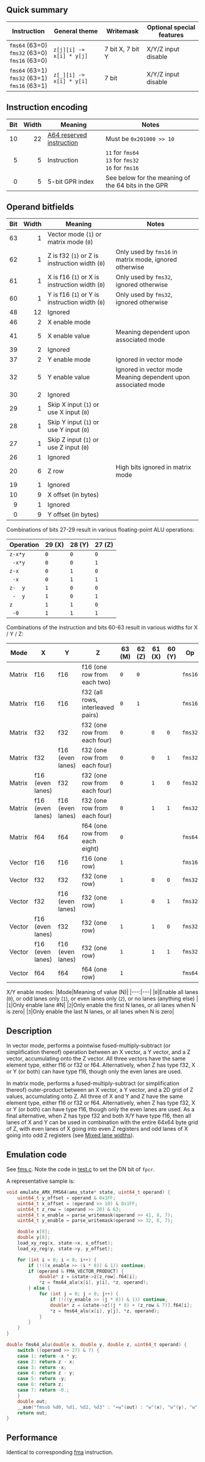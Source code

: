 ## Quick summary

|Instruction|General theme|Writemask|Optional special features|
|---|---|---|---|
|`fms64`&nbsp;(63=0)<br/>`fms32`&nbsp;(63=0)<br/>`fms16`&nbsp;(63=0)|`z[j][i] -= x[i] * y[j]`|7 bit X, 7 bit Y|X/Y/Z input disable|
|`fms64`&nbsp;(63=1)<br/>`fms32`&nbsp;(63=1)<br/>`fms16`&nbsp;(63=1)|`z[_][i] -= x[i] * y[i]`|7 bit|X/Y/Z input disable|

## Instruction encoding

|Bit|Width|Meaning|Notes|
|---:|---:|---|---|
|10|22|[A64 reserved instruction](aarch64.md)|Must be `0x201000 >> 10`|
|5|5|Instruction|`11` for `fms64`<br/>`13` for `fms32`<br/>`16` for `fms16`|
|0|5|5-bit GPR index|See below for the meaning of the 64 bits in the GPR|

## Operand bitfields

|Bit|Width|Meaning|Notes|
|---:|---:|---|---|
|63|1|Vector mode (`1`) or matrix mode (`0`)|
|62|1|Z is f32 (`1`) or Z is instruction width (`0`)|Only used by `fms16` in matrix mode, ignored otherwise|
|61|1|X is f16 (`1`) or X is instruction width (`0`)|Only used by `fms32`, ignored otherwise|
|60|1|Y is f16 (`1`) or Y is instruction width (`0`)|Only used by `fms32`, ignored otherwise|
|48|12|Ignored|
|46|2|X enable mode||
|41|5|X enable value|Meaning dependent upon associated mode|
|39|2|Ignored|
|37|2|Y enable mode|Ignored in vector mode|
|32|5|Y enable value|Ignored in vector mode<br/>Meaning dependent upon associated mode|
|30|2|Ignored|
|29|1|Skip X input (`1`) or use X input (`0`)|
|28|1|Skip Y input (`1`) or use Y input (`0`)|
|27|1|Skip Z input (`1`) or use Z input (`0`)|
|26|1|Ignored|
|20|6|Z row|High bits ignored in matrix mode|
|19|1|Ignored|
|10|9|X offset (in bytes)|
|9|1|Ignored|
|0|9|Y offset (in bytes)|

Combinations of bits 27-29 result in various floating-point ALU operations:

|Operation|29 (X)|28 (Y)|27 (Z)|
|---|---|---|---|
|`z-x*y`|`0`|`0`|`0`|
|<code>&nbsp;-x*y</code>|`0`|`0`|`1`|
|<code>z-x&nbsp;&nbsp;</code>|`0`|`1`|`0`|
|<code>&nbsp;-x&nbsp;&nbsp;</code>|`0`|`1`|`1`|
|<code>z-&nbsp;&nbsp;y</code>|`1`|`0`|`0`|
|<code>&nbsp;-&nbsp;&nbsp;y</code>|`1`|`0`|`1`|
|<code>z&nbsp;&nbsp;&nbsp;&nbsp;</code>|`1`|`1`|`0`|
|<code>&nbsp;-0</code>|`1`|`1`|`1`|

Combinations of the instruction and bits 60-63 result in various widths for X / Y / Z:

|Mode|X|Y|Z|63 (M)|62 (Z)|61 (X)|60 (Y)|Op|
|---|---|---|---|---|---|---|---|---|
|Matrix|f16|f16|f16 (one row from each two)|`0`|`0`|||`fms16`|
|Matrix|f16|f16|f32 (all rows, interleaved pairs)|`0`|`1`|||`fms16`|
|Matrix|f32|f32|f32 (one row from each four)|`0`||`0`|`0`|`fms32`|
|Matrix|f32|f16 (even lanes)|f32 (one row from each four)|`0`||`0`|`1`|`fms32`|
|Matrix|f16 (even lanes)|f32|f32 (one row from each four)|`0`||`1`|`0`|`fms32`|
|Matrix|f16 (even lanes)|f16 (even lanes)|f32 (one row from each four)|`0`||`1`|`1`|`fms32`|
|Matrix|f64|f64|f64 (one row from each eight)|`0`||||`fms64`|
|Vector|f16|f16|f16 (one row)|`1`||||`fms16`|
|Vector|f32|f32|f32 (one row)|`1`||`0`|`0`|`fms32`|
|Vector|f32|f16 (even lanes)|f32 (one row)|`1`||`0`|`1`|`fms32`|
|Vector|f16 (even lanes)|f32|f32 (one row)|`1`||`1`|`0`|`fms32`|
|Vector|f16 (even lanes)|f16 (even lanes)|f32 (one row)|`1`||`1`|`1`|`fms32`|
|Vector|f64|f64|f64 (one row)|`1`||||`fms64`|

X/Y enable modes:
|Mode|Meaning of value (N)|
|---:|---|
|`0`|Enable all lanes (`0`), or odd lanes only (`1`), or even lanes only (`2`), or no lanes (anything else) |
|`1`|Only enable lane #N|
|`2`|Only enable the first N lanes, or all lanes when N is zero|
|`3`|Only enable the last N lanes, or all lanes when N is zero|

## Description

In vector mode, performs a pointwise fused-multiply-subtract (or simplification thereof) operation between an X vector, a Y vector, and a Z vector, accumulating onto the Z vector. All three vectors have the same element type, either f16 or f32 or f64. Alternatively, when Z has type f32, X or Y (or both) can have type f16, though only the even lanes are used.

In matrix mode, performs a fused-multiply-subtract (or simplification thereof) outer-product between an X vector, a Y vector, and a 2D grid of Z values, accumulating onto Z. All three of X and Y and Z have the same element type, either f16 or f32 or f64. Alternatively, when Z has type f32, X or Y (or both) can have type f16, though only the even lanes are used. As a final alternative, when Z has type f32 and both X/Y have type f16, then all lanes of X and Y can be used in combination with the entire 64x64 byte grid of Z, with even lanes of X going into even Z registers and odd lanes of X going into odd Z registers (see [Mixed lane widths](RegisterFile.md#mixed-lane-widths)).

## Emulation code

See [fms.c](fms.c). Note the code in [test.c](test.c) to set the DN bit of `fpcr`.

A representative sample is:
```c
void emulate_AMX_FMS64(amx_state* state, uint64_t operand) {
    uint64_t y_offset = operand & 0x1FF;
    uint64_t x_offset = (operand >> 10) & 0x1FF;
    uint64_t z_row = (operand >> 20) & 63;
    uint64_t x_enable = parse_writemask(operand >> 41, 8, 7);
    uint64_t y_enable = parse_writemask(operand >> 32, 8, 7);

    double x[8];
    double y[8];
    load_xy_reg(x, state->x, x_offset);
    load_xy_reg(y, state->y, y_offset);

    for (int i = 0; i < 8; i++) {
        if (!((x_enable >> (i * 8)) & 1)) continue;
        if (operand & FMA_VECTOR_PRODUCT) {
            double* z = &state->z[z_row].f64[i];
            *z = fms64_alu(x[i], y[i], *z, operand);
        } else {
            for (int j = 0; j < 8; j++) {
                if (!((y_enable >> (j * 8)) & 1)) continue;
                double* z = &state->z[(j * 8) + (z_row & 7)].f64[i];
                *z = fms64_alu(x[i], y[j], *z, operand);
            }
        }
    }
}

double fms64_alu(double x, double y, double z, uint64_t operand) {
    switch ((operand >> 27) & 7) {
    case 1: return -x * y;
    case 2: return z - x;
    case 3: return -x;
    case 4: return z - y;
    case 5: return -y;
    case 6: return z;
    case 7: return -0.;
    }
    double out;
    __asm("fmsub %d0, %d1, %d2, %d3" : "=w"(out) : "w"(x), "w"(y), "w"(z));
    return out;
}
```

## Performance

Identical to corresponding [fma](fma.md#performance-m1-max) instruction.
